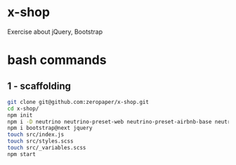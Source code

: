 # x-shop
Exercise about jQuery, Bootstrap


# bash commands

## 1 - scaffolding


```sh
git clone git@github.com:zeropaper/x-shop.git
cd x-shop/
npm init
npm i -D neutrino neutrino-preset-web neutrino-preset-airbnb-base neutrino-middleware-styles-loader sass-loader
npm i bootstrap@next jquery
touch src/index.js
touch src/styles.scss
touch src/_variables.scss
npm start
```
